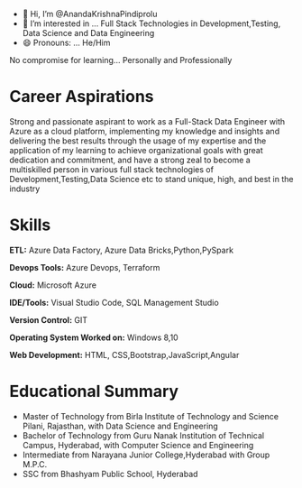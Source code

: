 - 👋 Hi, I’m @AnandaKrishnaPindiprolu
- 👀 I’m interested in ... Full Stack Technologies in Development,Testing, Data Science and Data Engineering
- 😄 Pronouns: ... He/Him

No compromise for learning... Personally and Professionally

# Career Aspirations
Strong and passionate aspirant to work as a Full-Stack Data Engineer with Azure as a cloud platform, implementing my knowledge and insights and delivering the best results through the 
usage of my expertise and the application of my learning to achieve organizational goals with 
great dedication and commitment, and have a strong zeal to become a multiskilled person in 
various full stack technologies of Development,Testing,Data Science etc to stand unique, high, and best in the industry

# Skills

**ETL:** Azure Data Factory, Azure Data Bricks,Python,PySpark

**Devops Tools:** Azure Devops, Terraform

**Cloud:** Microsoft Azure

**IDE/Tools:** Visual Studio Code, SQL Management Studio

**Version Control:** GIT

**Operating System Worked on:** Windows 8,10

**Web Development:** HTML, CSS,Bootstrap,JavaScript,Angular

# Educational Summary

<ul>
<li> Master of Technology from Birla Institute of Technology and Science Pilani, Rajasthan, 
with Data Science and Engineering
</li>
  
<li> Bachelor of Technology from Guru Nanak Institution of Technical Campus, Hyderabad, 
with Computer Science and Engineering
</li>

<li> Intermediate from Narayana Junior College,Hyderabad with Group M.P.C.</li>

<li> SSC from Bhashyam Public School, Hyderabad</li>
</ul>







